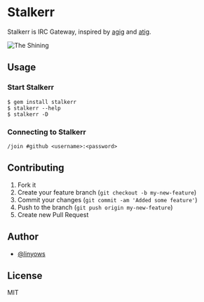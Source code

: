 Stalkerr
========

Stalkerr is IRC Gateway, inspired by [agig](https://github.com/hsbt/agig) and [atig](https://github.com/mzp/atig).

![The Shining](http://goo.gl/7JPKQ)

Usage
-----

### Start Stalkerr

    $ gem install stalkerr
    $ stalkerr --help
    $ stalkerr -D

### Connecting to Stalkerr

    /join #github <username>:<password>

Contributing
------------

1. Fork it
2. Create your feature branch (`git checkout -b my-new-feature`)
3. Commit your changes (`git commit -am 'Added some feature'`)
4. Push to the branch (`git push origin my-new-feature`)
5. Create new Pull Request

Author
------

- [@linyows](https://github.com/linyows)

License
-------

MIT
